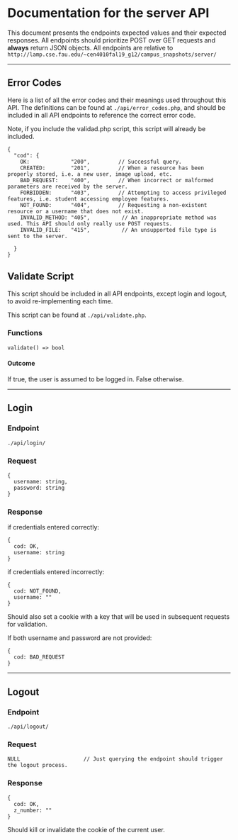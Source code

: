 # Documentation for the server API

This document presents the endpoints expected values and their expected
responses. All endpoints should prioritize POST over GET requests and **always**
return JSON objects.
All endpoints are relative to `http://lamp.cse.fau.edu/~cen4010fal19_g12/campus_snapshots/server/`

---

## Error Codes

Here is a list of all the error codes and their meanings used throughout
this API. The definitions can be found at `./api/error_codes.php`,
and should be included in all API endpoints to reference the correct error code.

Note, if you include the validad.php script, this script will already be included.

```
{
  "cod": {
    OK:             "200",         // Successful query.
    CREATED:        "201",         // When a resource has been properly stored, i.e. a new user, image upload, etc.
    BAD_REQUEST:    "400",         // When incorrect or malformed parameters are received by the server.
    FORBIDDEN:      "403",         // Attempting to access privileged features, i.e. student accessing employee features.
    NOT_FOUND:      "404",         // Requesting a non-existent resource or a username that does not exist.
    INVALID_METHOD: "405",          // An inappropriate method was used. This API should only really use POST requests.
    INVALID_FILE:   "415",          // An unsupported file type is sent to the server.

  }
}
```

## Validate Script

This script should be included in all API endpoints, except login and logout, to avoid
re-implementing each time.

This script can be found at `./api/validate.php`.

### Functions

```
validate() => bool
```

#### Outcome

If true, the user is assumed to be logged in. False otherwise.

---

## Login

### Endpoint

`./api/login/`

### Request

```
{
  username: string,
  password: string
}
```

### Response

if credentials entered correctly:

```
{
  cod: OK,
  username: string
}
```

if credentials entered incorrectly:

```
{
  cod: NOT_FOUND,
  username: ""
}
```

Should also set a cookie with a key that will be used in subsequent requests
for validation.

If both username and password are not provided:

```
{
  cod: BAD_REQUEST
}
```

---

## Logout

### Endpoint

`./api/logout/`

### Request

```
NULL                    // Just querying the endpoint should trigger the logout process.
```

### Response

```
{
  cod: OK,
  z_number: ""
}
```

Should kill or invalidate the cookie of the current user.
